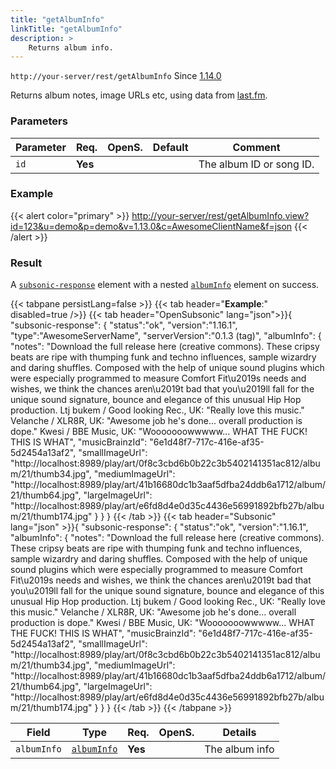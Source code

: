 ```yaml
---
title: "getAlbumInfo"
linkTitle: "getAlbumInfo"
description: >
    Returns album info.
---
```


`http://your-server/rest/getAlbumInfo` Since [1.14.0](../../subsonic-versions)

Returns album notes, image URLs etc, using data from [last.fm](http://last.fm).

### Parameters

| Parameter | Req. | OpenS. | Default | Comment |
| --- | --- | --- | --- | --- |
| `id` | **Yes** |  |    | The album ID or song ID. |

### Example

{{< alert color="primary" >}} <http://your-server/rest/getAlbumInfo.view?id=123&u=demo&p=demo&v=1.13.0&c=AwesomeClientName&f=json> {{< /alert >}}

### Result

A [`subsonic-response`](../../responses/subsonic-response) element with a nested [`albumInfo`](../../responses/albuminfo) element on success.

{{< tabpane persistLang=false >}}
{{< tab header="**Example**:" disabled=true />}}
{{< tab header="OpenSubsonic" lang="json">}}{
  "subsonic-response": {
    "status":"ok",
    "version":"1.16.1",
    "type":"AwesomeServerName",
    "serverVersion":"0.1.3 (tag)",
    "albumInfo": {
        "notes": "Download the full release here (creative commons). These cripsy beats are ripe with thumping funk and techno influences, sample wizardry and daring shuffles. Composed with the help of unique sound plugins which were especially programmed to measure Comfort Fit\u2019s needs and wishes, we think the chances aren\u2019t bad that you\u2019ll fall for the unique sound signature, bounce and elegance of this unusual Hip Hop production. Ltj bukem / Good looking Rec., UK: \"Really love this music.\" Velanche / XLR8R, UK: \"Awesome job he's done... overall production is dope.\" Kwesi / BBE Music, UK: \"Wooooooowwwww... WHAT THE FUCK! THIS IS WHAT",
        "musicBrainzId": "6e1d48f7-717c-416e-af35-5d2454a13af2",
        "smallImageUrl": "http://localhost:8989/play/art/0f8c3cbd6b0b22c3b5402141351ac812/album/21/thumb34.jpg",
        "mediumImageUrl": "http://localhost:8989/play/art/41b16680dc1b3aaf5dfba24ddb6a1712/album/21/thumb64.jpg",
        "largeImageUrl": "http://localhost:8989/play/art/e6fd8d4e0d35c4436e56991892bfb27b/album/21/thumb174.jpg"
    }
  }
}
{{< /tab >}}
{{< tab header="Subsonic" lang="json" >}}{
  "subsonic-response": {
    "status":"ok",
    "version":"1.16.1",
    "albumInfo": {
        "notes": "Download the full release here (creative commons). These cripsy beats are ripe with thumping funk and techno influences, sample wizardry and daring shuffles. Composed with the help of unique sound plugins which were especially programmed to measure Comfort Fit\u2019s needs and wishes, we think the chances aren\u2019t bad that you\u2019ll fall for the unique sound signature, bounce and elegance of this unusual Hip Hop production. Ltj bukem / Good looking Rec., UK: \"Really love this music.\" Velanche / XLR8R, UK: \"Awesome job he's done... overall production is dope.\" Kwesi / BBE Music, UK: \"Wooooooowwwww... WHAT THE FUCK! THIS IS WHAT",
        "musicBrainzId": "6e1d48f7-717c-416e-af35-5d2454a13af2",
        "smallImageUrl": "http://localhost:8989/play/art/0f8c3cbd6b0b22c3b5402141351ac812/album/21/thumb34.jpg",
        "mediumImageUrl": "http://localhost:8989/play/art/41b16680dc1b3aaf5dfba24ddb6a1712/album/21/thumb64.jpg",
        "largeImageUrl": "http://localhost:8989/play/art/e6fd8d4e0d35c4436e56991892bfb27b/album/21/thumb174.jpg"
    }
  }
}
{{< /tab >}}
{{< /tabpane >}}

| Field |  Type | Req. | OpenS. | Details |
| --- | --- | --- | --- | --- |
| `albumInfo` | [`albumInfo`](../../responses/albuminfo) | **Yes** |     | The album info |
